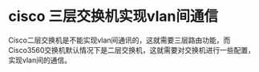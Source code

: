 # cisco 三层交换机实现vlan间通信
Cisco二层交换机是不能实现vlan间通讯的，这就需要三层路由功能，而Cisco3560交换机默认情况下是二层交换机，这就需要对交换机进行一些配置，实现vlan间的通信。

